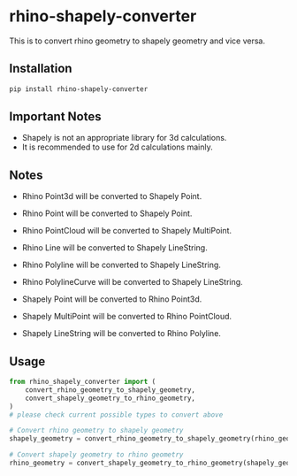 # rhino-shapely-converter

This is to convert rhino geometry to shapely geometry and vice versa.

## Installation

```bash
pip install rhino-shapely-converter
```

## Important Notes

- Shapely is not an appropriate library for 3d calculations.
- It is recommended to use for 2d calculations mainly.

## Notes

- Rhino Point3d will be converted to Shapely Point.
- Rhino Point will be converted to Shapely Point.
- Rhino PointCloud will be converted to Shapely MultiPoint.
- Rhino Line will be converted to Shapely LineString.
- Rhino Polyline will be converted to Shapely LineString.
- Rhino PolylineCurve will be converted to Shapely LineString.

- Shapely Point will be converted to Rhino Point3d.
- Shapely MultiPoint will be converted to Rhino PointCloud.
- Shapely LineString will be converted to Rhino Polyline.

## Usage

```python
from rhino_shapely_converter import (
    convert_rhino_geometry_to_shapely_geometry,
    convert_shapely_geometry_to_rhino_geometry,
)
# please check current possible types to convert above

# Convert rhino geometry to shapely geometry
shapely_geometry = convert_rhino_geometry_to_shapely_geometry(rhino_geometry)

# Convert shapely geometry to rhino geometry
rhino_geometry = convert_shapely_geometry_to_rhino_geometry(shapely_geometry)
```
